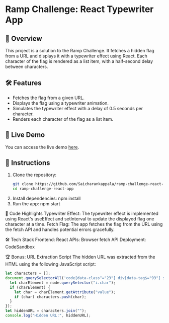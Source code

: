 # Ramp Challenge: React Typewriter App

## 🚀 Overview
This project is a solution to the Ramp Challenge. It fetches a hidden flag from a URL and displays it with a typewriter effect using React. Each character of the flag is rendered as a list item, with a half-second delay between characters.

## 🛠 Features
- Fetches the flag from a given URL.
- Displays the flag using a typewriter animation.
- Simulates the typewriter effect with a delay of 0.5 seconds per character.
- Renders each character of the flag as a list item.

## 🔗 Live Demo
You can access the live demo [here](<CodeSandbox Link>).

## 📝 Instructions
1. Clone the repository:
   ```bash
   git clone https://github.com/Saicharankappala/ramp-challenge-react-app.git
   cd ramp-challenge-react-app
2. Install dependencies:
   npm install
3.  Run the app:
   npm start

📜 Code Highlights
Typewriter Effect:
The typewriter effect is implemented using React's useEffect and setInterval to update the displayed flag one character at a time.
Fetch Flag:
The app fetches the flag from the URL using the fetch API and handles potential errors gracefully.

🛠 Tech Stack
Frontend: React
APIs: Browser fetch API
Deployment: CodeSandbox

🏆 Bonus: URL Extraction Script
The hidden URL was extracted from the HTML using the following JavaScript script:
```javascript
let characters = [];
document.querySelectorAll('code[data-class^="23"] div[data-tag$="93"] span[data-id*="21"]').forEach((node) => {
  let charElement = node.querySelector("i.char");
  if (charElement) {
    let char = charElement.getAttribute("value");
    if (char) characters.push(char);
  }
});
let hiddenURL = characters.join("");
console.log("Hidden URL:", hiddenURL);


